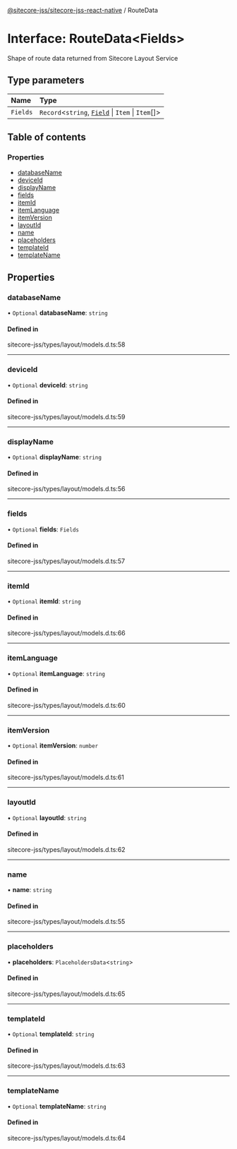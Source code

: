 [@sitecore-jss/sitecore-jss-react-native](../README.md) / RouteData

# Interface: RouteData\<Fields\>

Shape of route data returned from Sitecore Layout Service

## Type parameters

| Name | Type |
| :------ | :------ |
| `Fields` | `Record`\<`string`, [`Field`](Field.md) \| `Item` \| `Item`[]\> |

## Table of contents

### Properties

- [databaseName](RouteData.md#databasename)
- [deviceId](RouteData.md#deviceid)
- [displayName](RouteData.md#displayname)
- [fields](RouteData.md#fields)
- [itemId](RouteData.md#itemid)
- [itemLanguage](RouteData.md#itemlanguage)
- [itemVersion](RouteData.md#itemversion)
- [layoutId](RouteData.md#layoutid)
- [name](RouteData.md#name)
- [placeholders](RouteData.md#placeholders)
- [templateId](RouteData.md#templateid)
- [templateName](RouteData.md#templatename)

## Properties

### databaseName

• `Optional` **databaseName**: `string`

#### Defined in

sitecore-jss/types/layout/models.d.ts:58

___

### deviceId

• `Optional` **deviceId**: `string`

#### Defined in

sitecore-jss/types/layout/models.d.ts:59

___

### displayName

• `Optional` **displayName**: `string`

#### Defined in

sitecore-jss/types/layout/models.d.ts:56

___

### fields

• `Optional` **fields**: `Fields`

#### Defined in

sitecore-jss/types/layout/models.d.ts:57

___

### itemId

• `Optional` **itemId**: `string`

#### Defined in

sitecore-jss/types/layout/models.d.ts:66

___

### itemLanguage

• `Optional` **itemLanguage**: `string`

#### Defined in

sitecore-jss/types/layout/models.d.ts:60

___

### itemVersion

• `Optional` **itemVersion**: `number`

#### Defined in

sitecore-jss/types/layout/models.d.ts:61

___

### layoutId

• `Optional` **layoutId**: `string`

#### Defined in

sitecore-jss/types/layout/models.d.ts:62

___

### name

• **name**: `string`

#### Defined in

sitecore-jss/types/layout/models.d.ts:55

___

### placeholders

• **placeholders**: `PlaceholdersData`\<`string`\>

#### Defined in

sitecore-jss/types/layout/models.d.ts:65

___

### templateId

• `Optional` **templateId**: `string`

#### Defined in

sitecore-jss/types/layout/models.d.ts:63

___

### templateName

• `Optional` **templateName**: `string`

#### Defined in

sitecore-jss/types/layout/models.d.ts:64
